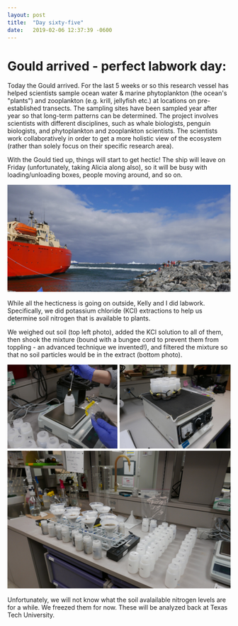 ```yaml
---
layout: post
title:  "Day sixty-five"
date:   2019-02-06 12:37:39 -0600
---
```

# Gould arrived - perfect labwork day:  
Today the Gould arrived. For the last 5 weeks or so this research vessel has helped scientists sample ocean water & marine phytoplankton (the ocean's "plants") and zooplankton (e.g. krill, jellyfish etc.) at locations on pre-established transects. The sampling sites have been sampled year after year so that long-term patterns can be determined. The project involves scientists with different disciplines, such as whale biologists, penguin biologists, and phytoplankton and zooplankton scientists. The scientists work collaboratively in order to get a more holistic view of the ecosystem (rather than solely focus on their specific research area). 

With the Gould tied up, things will start to get hectic! The ship will leave on Friday (unfortunately, taking Alicia along also), so it will be busy with loading/unloading boxes, people moving around, and so on.

![Gould being tied to the pier](/assets/blog_photos/190206/Gould_Feb06.jpg)

While all the hecticness is going on outside, Kelly and I did labwork. Specifically, we did potassium chloride (KCl) extractions to help us determine soil nitrogen that is available to plants.

We weighed out soil (top left photo), added the KCl solution to all of them, then shook the mixture (bound with a bungee cord to prevent them from toppling - an advanced technique we invented!), and filtered the mixture so that no soil particles would be in the extract (bottom photo).

![KCl extractions](/assets/blog_photos/190206/Labwork_Feb06.jpg)

Unfortunately, we will not know what the soil avalailable nitrogen levels are for a while. We freezed them for now. These will be analyzed back at Texas Tech University. 